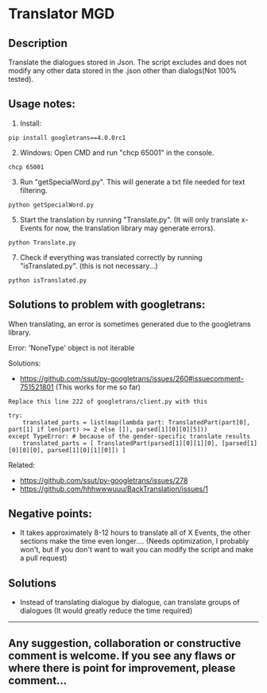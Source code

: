 <h1> Translator MGD</h1>

<h2> Description </h2>
Translate the dialogues stored in Json. The script excludes and does not modify any other data stored in the .json other than dialogs(Not 100% tested).


<h2> Usage notes:</h2>

1) Install:
```
pip install googletrans==4.0.0rc1
```
2) Windows: Open CMD and run "chcp 65001" in the console.
```
chcp 65001
```   
3) Run "getSpecialWord.py". This will generate a txt file needed for text filtering.
```
python getSpecialWord.py
```
5) Start the translation by running "Translate.py". (It will only translate x-Events for now, the translation library may generate errors).
```
python Translate.py
```
7) Check if everything was translated correctly by running "isTranslated.py". (this is not necessary...)
```
python isTranslated.py
```

<h2> Solutions to problem with googletrans:</h2>
When translating, an error is sometimes generated due to the googletrans library.

Error: 'NoneType' object is not iterable

Solutions: 
- https://github.com/ssut/py-googletrans/issues/260#issuecomment-751521801   (This works for me so far)

```
Replace this line 222 of googletrans/client.py with this

try:
    translated_parts = list(map(lambda part: TranslatedPart(part[0], part[1] if len(part) >= 2 else []), parsed[1][0][0][5]))
except TypeError: # because of the gender-specific translate results
    translated_parts = [ TranslatedPart(parsed[1][0][1][0], [parsed[1][0][0][0], parsed[1][0][1][0]]) ]
```

Related:
- https://github.com/ssut/py-googletrans/issues/278
- https://github.com/hhhwwwuuu/BackTranslation/issues/1




<h2> Negative points: </h2>

- It takes approximately 8-12 hours to translate all of X Events, the other sections make the time even longer.... (Needs optimization, I probably won't, but if you don't want to wait you can modify the script and make a pull request)</br>

<h2> Solutions</h2>

- Instead of translating dialogue by dialogue, can translate groups of dialogues (It would greatly reduce the time required) </br>

------------------------------------------------------------------------------------------------------------------------------------------------------------

Any suggestion, collaboration or constructive comment is welcome. If you see any flaws or where there is point for improvement, please comment...
------------------------------------------------------------------------------------------------------------------------------------------------------------
